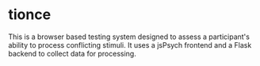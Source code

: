 # tionce
This is a browser based testing system designed to assess a participant's ability to process conflicting stimuli. It uses a jsPsych frontend and a Flask backend to collect data for processing.
